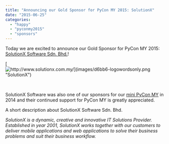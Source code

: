 ```yaml
---
title: "Announcing our Gold Sponsor for PyCon MY 2015: SolutionX"
date: "2015-06-25"
categories: 
  - "happy"
  - "pyconmy2015"
  - "sponsors"
---
```


Today we are excited to announce our Gold Sponsor for PyCon MY 2015: [SolutionX Software Sdn. Bhd.](http://www.solutionx.com.my/)!  
  

[![http://www.solutionx.com.my/](images/d6bb6-logowordsonly.png "SolutionX")](http://www.solutionx.com.my/)

[  
](http://www.solutionx.com.my/)

SolutionX Software was also one of our sponsors for our [mini PyCon MY](http://www.pycon.my/past-pycon-in-malaysia/mini-pycon-2014) in 2014 and their continued support for PyCon MY is greatly appreciated.  
  
A short description about SolutionX Software Sdn. Bhd.  
  
_SolutionX is a dynamic, creative and innovative IT Solutions Provider. Established in year 2001, SolutionX works together with our customers to deliver mobile applications and web applications to solve their business problems and suit their business workflow._

